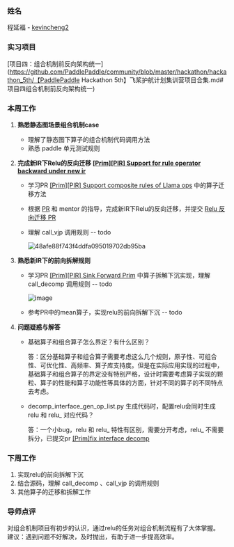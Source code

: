 ### 姓名
程延福 - [kevincheng2](https://github.com/kevincheng2)

### 实习项目
[项目四：组合机制前反向架构统一](https://github.com/PaddlePaddle/community/blob/master/hackathon/hackathon_5th/【PaddlePaddle Hackathon 5th】飞桨护航计划集训营项目合集.md#项目四组合机制前反向架构统一)

### 本周工作

1. **熟悉静态图场景组合机制case**
	* 理解了静态图下算子的组合机制代码调用方法
	* 熟悉 paddle 单元测试规则


2. **完成新IR下Relu的反向迁移  [[Prim][PIR] Support for rule operator backward under new ir](https://github.com/PaddlePaddle/Paddle/pull/58210)**
	
	* 学习PR [[Prim][PIR] Support composite rules of Llama ops](https://github.com/PaddlePaddle/Paddle/pull/58018) 中的算子迁移方法
	
	* 根据 [PR](https://github.com/PaddlePaddle/Paddle/pull/58018) 和 mentor 的指导，完成新IR下Relu的反向迁移，并提交 [Relu 反向迁移 PR](https://github.com/PaddlePaddle/Paddle/pull/58210)
	
	* 理解 call_vjp 调用规则 -- todo
	
	  ![48afe88f743f4ddfa095019702db95ba](C:\Users\dell\Documents\vsCode\Camp\WeeklyReports\04_kevincheng2\assets\48afe88f743f4ddfa095019702db95ba-1698204944186-2.png)
	
3. **熟悉新IR下的前向拆解规则**
	
	* 学习PR [[Prim][PIR] Sink Forward Prim](https://github.com/PaddlePaddle/Paddle/pull/58130) 中算子拆解下沉实现，理解 call_decomp 调用规则 -- todo
	
	  ![image](https://user-images.githubusercontent.com/116002591/275771637-1c70c9ba-3fdf-4d41-9e63-ff6559cf9a21.png)
	
	* 参考PR中的mean算子，实现relu的前向拆解下沉 -- todo
	
3. **问题疑惑与解答**


	* 基础算子和组合算子怎么界定？有什么区别？
	
	    答：区分基础算子和组合算子需要考虑这么几个规则，原子性、可组合性、可优化性、高频率、算子库支持度。但是在实际应用实现的过程中，基础算子和组合算子的界定没有特别严格，设计时需要考虑算子实现的颗粒、算子的性能和算子功能性等具体的方面，针对不同的算子的不同特点去考虑。
	
	* decomp_interface_gen_op_list.py 生成代码时，配置relu会同时生成 relu 和 relu_ 对应代码？
	
	    答：一个小bug，relu 和 relu_ 特性有区别，需要分开考虑，relu_ 不需要拆分，已提交pr [[Prim]fix interface decomp](https://github.com/PaddlePaddle/Paddle/pull/58322)


### 下周工作

1. 实现relu的前向拆解下沉
2. 结合源码，理解 call_decomp 、call_vjp 的调用规则
3. 其他算子的迁移和拆解工作

### 导师点评
对组合机制项目有初步的认识，通过relu的任务对组合机制流程有了大体掌握。
建议：遇到问题不好解决，及时抛出，有助于进一步提高效率。
